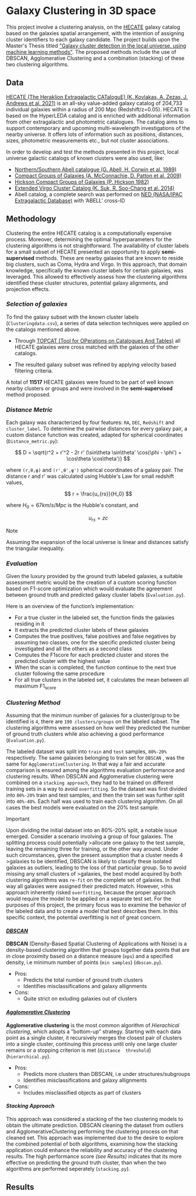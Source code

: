 # Galaxy Clustering in 3D space

This project involve a clustering analysis, on the [HECATE](https://ui.adsabs.harvard.edu/abs/2021MNRAS.506.1896K/abstract) galaxy catalog 
based on the galaxies spatial arrangement, with the intention of assigning cluster identifiers to each galaxy candidate. The project builds upon the
Master's Thesis titled ["Galaxy cluster detection in the local universe, using machine learning methods"](https://elocus.lib.uoc.gr//dlib/e/1/5/metadata-dlib-1698042506-220193-30897.tkl).
The proposed methods include the use of DBSCAN, Agglomerative Clustering and a combination (stacking) of these two clustering algorithms. 

## Data

[HECATE (The Heraklion Extragalactic CATaloguE) (K. Kovlakas, A. Zezas, J. Andrews
et al. 2021)](https://ui.adsabs.harvard.edu/abs/2021MNRAS.506.1896K/abstract) is an all-sky value-added galaxy catalog of
204,733 individual galaxies within a radius of 200 Mpc (Redshift/z=0.05). HECATE is based on the HyperLEDA catalog and is enriched with additional information from other extragalactic and photometric catalogues. The catalog aims to
support contemporary and upcoming multi-wavelength investigations of the nearby universe. It offers lots of information such as positions, distances, sizes, photometric measurements etc., but not cluster associations.

In order to develop and test the methods presented in this project, local universe galactic catalogs of known clusters were also used, like:

* [Northern/Southern Abell catalogue (G. Abell, H. Corwin et al. 1989)](https://ui.adsabs.harvard.edu/abs/1989ApJS...70....1A/abstract)
* [Compact Groups of Galaxies (A. McConnachie, D. Patton et al. 2009)](https://ui.adsabs.harvard.edu/abs/2009MNRAS.395..255M/abstract)
* [Hickson Compact Groups of Galaxies (P. Hickson 1982)](https://ui.adsabs.harvard.edu/abs/1982ApJ...255..382H/abstract)
* [Extended Virgo Cluster Catalog (K. Suk, R. Soo-Chang et al. 2014)](https://ui.adsabs.harvard.edu/abs/2014ApJS..215...22K/abstract)
* Abell catalog, a complete search was performed on [NED (NASA/IPAC Extragalactic Database)](https://ned.ipac.caltech.edu/) with ’ABELL’ cross-ID

## Methodology

Clustering the entire HECATE catalog is a computationally expensive process. Moreover, determining the optimal hyperparameters for the clustering algorithms is not straightforward. The availability of cluster labels for a small subset of HECATE presented an opportunity to apply **semi-supervised** methods. These are nearby galaxies that are known to reside big clusters, such as Coma, Hydra and Virgo. In this approach, that domain knowledge, specifically the known cluster labels for certain galaxies, was leveraged. This allowed to effectively assess how the clustering algorithms identified these cluster structures, potential galaxy alignments, and projection effects.

### *Selection of galaxies*

To find the galaxy subset with the known cluster labels (`Clusteringdata.csv`), a series of data selection techniques were applied on the catalogs mentioned above.

* Through [TOPCAT (Tool for OPerations on Catalogues And Tables)](https://www.star.bris.ac.uk/~mbt/topcat/) all HECATE galaxies were cross matched with the galaxies of the other catalogs.

* The resulted galaxy subset was refined by applying velocity based filtering criteria.

A total of **11517** HECATE galaxies were found to be part of well known nearby clusters or groups and were involved in the **semi-supervised** method proposed.

###  *Distance Metric* 

Each galaxy was characterized by four features: `RA`, `DEC`, `Redshift` and `cluster_label`. To determine the pairwise distances for every galaxy pair, a custom
distance function was created, adapted for spherical coordinates (`Distance_metric.py`):

$$
D = \sqrt{r^2 + r'^2 - 2r r' (\sin\theta \sin\theta' \cos(\phi - \phi') + \cos\theta \cos\theta')}
$$

where `(r,θ,φ)` and `(r',θ',φ')` spherical coordinates of a galaxy pair. The distance r and r' was calculated
using Hubble's Law for small redshift values,

$$
r = \frac{u_{rs}}{H_0}
$$

where $H_{0}=67 km/s/Mpc$ is the Hubble's constant, and

$$
u_{rs} = zc
$$

>[!NOTE]
>Assuming the expansion of the local universe is linear and distances satisfy the triangular inequality.

### _Evaluation_

Given the luxury provided by the ground truth labeled galaxies, a suitable assessment metric would be the creation of a custom scoring function based on F1-score optimization which would evaluate the agreement between ground truth and predicted galaxy cluster labels (`Evaluation.py`).

Here is an overview of the function’s implementation:
* For a true cluster in the labeled set, the function finds the galaxies residing in it
* It extracts the predicted cluster labels of these galaxies
* Computes the true positives, false positives and false negatives by assuming two classes, one for the specific predicted cluster being investigated and all the others as a second class
* Computes the F1score for each predicted cluster and stores the predicted cluster with the highest value
* When the scan is completed, the function continue to the next true cluster following the same procedure
* For all true clusters in the labeled set, it calculates the mean between all maximum F1<sub>score<sub>

### _Clustering Method_

Assuming that the minimun number of galaxies for a cluster/group to be identified is ``4``, there are ``190 clusters/groups`` on the labeled subset. The clustering algorithms were assessed on how well they predicted the number of ground truth clusters while also achieving a good performance (`Evaluation.py`).

The labeled dataset was split into ``train`` and ``test`` samples, ``80%-20%`` respectively. The same galaxies belonging to train set for ``DBSCAN`` ,
was the same for ``AgglomerativeClustering``. In that way a fair and accurate comparison is ensured among the algorithms evaluation performance and clustering results. When DBSCAN and Agglomerative clustering were combined on a ``stacking approach``, they had to be trained on different training sets in a way to avoid ``overfitting``. So the dataset was first divided into ``80%-20%`` train and test samples, and then the train set was further split into ``40%-40%``. Each half was used to train each clustering algorithm. On all cases the best models were evaluated on the 20% test sample.

>[!IMPORTANT]
>Upon dividing the initial dataset into an 80%-20% split, a notable issue emerged. Consider a scenario involving a group of four galaxies. The splitting process could potentially >allocate one galaxy to the test sample, leaving the remaining three for training, or the other way around. Under such circumstances, given the present assumption that a cluster needs 4 >galaxies to be identified, DBSCAN is likely to classify these isolated galaxies as outliers, leading to the loss of that particular group. So to avoid missing any small clusters of >galaxies, the best model acquired by both clustering algorithms was ``re-fit`` on the complete set of galaxies. In that way all galaxies were assigned their predicted match. However, >this approach inherently risked ``overfitting``, because the proper approach would require the model to be applied on a separate test set. For the purposes of this project, the primary
>focus was to examine the behavior of the labeled data and to create a model that best describes them. In this specific context, the potential overfitting is not of great concern.

#### [*DBSCAN*](https://scikit-learn.org/stable/modules/generated/sklearn.cluster.DBSCAN.html)

**DBSCAN** (Density-Based Spatial Clustering of Applications with Noise) is a density-based clustering algorithm that groups together data points that are in close proximity based on a distance measure (``eps``) and a specified density, i.e minimum number of points (``min samples``) (``dbscan.py``).

* Pros:
  * Predicts the total number of ground truth clusters
  * Identifies misclassifications and galaxy allignments
* Cons:
  * Quite strict on exluding galaxies out of clusters

#### [*Agglomerative Clustering*](https://scikit-learn.org/stable/modules/generated/sklearn.cluster.AgglomerativeClustering.html)

**Agglomerative clustering** is the most common algorithm of *Hierachical clustering*, which adopts a ”bottom-up” strategy. Starting with each data point as a single cluster, it 
recursively merges the closest pair of clusters into a single cluster, continuing this process until only one large cluster remains or a stopping criterion is met (``distance 
threshold``)(``hierarchical.py``).

* Pros:
  * Predicts more clusters than DBSCAN, i.e under structures/subgroups
  * Identifies misclassifications and galaxy allignments
* Cons:
  * Includes misclassified objects as part of clusters

#### *Stacking Approach*

This approach was considered a stacking of the two clustering models to obtain the ultimate prediction. DBSCAN cleaning the dataset from outliers and AgglomerativeClustering performing the clustering process on that cleaned set. This approach was implemented due to the desire to explore the combined potential of both algorithms, examining how the stacking application could enhance the reliability and accuracy of the clustering results. The high performance score *(see Results)* indicates that its more effective on predicting the ground truth cluster, than when the two algorithms are performed seperately (``stacking.py``).

## Results


